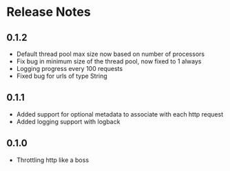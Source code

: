 # Release Notes

## 0.1.2

* Default thread pool max size now based on number of processors
* Fix bug in minimum size of the thread pool, now fixed to 1 always
* Logging progress every 100 requests
* Fixed bug for urls of type String

## 0.1.1

* Added support for optional metadata to associate with each http request
* Added logging support with logback

## 0.1.0

* Throttling http like a boss
